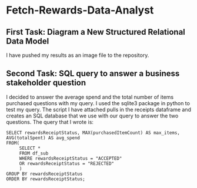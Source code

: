 # Fetch-Rewards-Data-Analyst

## First Task: Diagram a New Structured Relational Data Model
I have pushed my results as an image file to the repository. 

## Second Task: SQL query to answer a business stakeholder question
I decided to answer the average spend and the total number of items purchased questions with my query. I used the sqlite3 package in python to test my query. The script I have attached pulls in the receipts dataframe and creates an SQL database that we use with our query to answer the two questions. The query that I wrote is:

```
SELECT rewardsReceiptStatus, MAX(purchasedItemCount) AS max_items, AVG(totalSpent) AS avg_spend
FROM(
     SELECT *
     FROM df_sub
     WHERE rewardsReceiptStatus = "ACCEPTED"
     OR rewardsReceiptStatus = "REJECTED"
     )
GROUP BY rewardsReceiptStatus
ORDER BY rewardsReceiptStatus;
```




